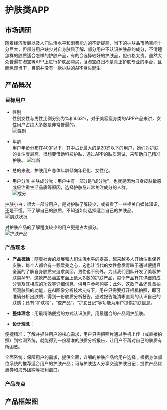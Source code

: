 # 护肤类APP

##  市场调研

随着经济发展以及人们生活水平和消费能力的不断提高，当下的护肤品市场空间十分巨大，但部分用户缺少对自身肤质了解，部分用户不认识护肤品的成分，不清楚怎样的肤质适合怎样的护肤产品，有的会选择较好的护肤品，但价格太贵。虽然大众普遍在淘宝等APP上进行护肤品购买，但淘宝终归不是真正护肤专业的平台，且而纵观当下，目前并没有一款护肤的APP巨头诞生。   

##  产品概况    
###  目标用户   
-  性别  
性别女性与男性比例分别为%和9.63%，对于美容瘦身类的APP产品来讲，女性用户占绝大多数是非常普遍的。   
![性别](https://images.gitee.com/uploads/images/2019/1211/223714_cd7e591f_1648172.png "屏幕截图.png")    

-  年龄     
用户年龄分布在40岁以下，其中占比最大的是20岁以下的用户，她们对护肤的关注度最高，很想要借助科技护肤，通过APP的肤质测试，来帮助自己精准护肤。
![年龄](https://images.gitee.com/uploads/images/2019/1211/223747_e9ed88a7_1648172.png "屏幕截图.png")      
     

-  总的来说，护肤用户总体年龄倾向年轻化、女性化。 

-  用户分类
护肤成分党：用户中有一部分是“成分党”，也就是因为自身皮肤敏感或极注重生活品质等原因，选择护肤品非常关注成分的人群。    
![成分](https://images.gitee.com/uploads/images/2019/1211/224643_5eba0ef7_1648172.png "屏幕截图.png")     
    
护肤小白：很大一部分用户，是对护肤了解较少，或者看了一些相关自媒体知识，还是不懂。不了解自己的肤质，不知道如何选择适合自己的护肤品。    
![肌肤状况](https://images.gitee.com/uploads/images/2019/1211/224826_a9131b99_1648172.png "屏幕截图.png")    

对护肤产品的了解程度较少的用户更是占大部分。    
![护肤产品](https://images.gitee.com/uploads/images/2019/1211/225008_d6c00b72_1648172.png "屏幕截图.png")    




###  产品理念
- **产品概括**：随着社会的发展和人们生活水平的提高，越来越多人开始注重保养皮肤，每个人都会有一颗爱美之心，这也让当代的女性愈发青睐于通过便捷且全面的了解自身肤质来追求美丽，男性也不例外。为此我们团队开发了美容护肤类APP，这款产品涵盖市面上绝大多数的护肤产品，每个产品有其详细的成分表及其相应的功效等详细信息，供用户参考购买；此外，这款产品还具备拍照测肤质的功能，在AI图像分析技术支持下，用户只需要打开相机拍照，即可准确分析出肤质，得到一份肤质分析报告，通过报告能清晰直观的认识自己的肤质；还有“护肤榜”，“查产品”，“护肤日记”等功能为用户提供护肤信息。

- **整体理念**：用最精确便捷的方式认识肤质，用最适合的产品呵护肌肤。

- **设计理念**：

便捷精准：了解并抓住用户的核心需求，用户只需把照片通过手机上传（或直接拍照）到检测系统，就能得到一份精准的肤质分析报告，让用户不再对自己的肤质有所困惑。

全面系统：保障用户的需求，提供全面，详细的护肤产品给用户选择；根据身体部位系统的推荐适合用户的护肤产品；可与护肤达人分享交流护肤日记；提供产品优惠券和海外团购等福利窗口。



###  产品亮点



##  产品框架图
